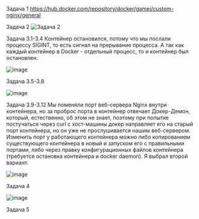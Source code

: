 Задача 1 https://hub.docker.com/repository/docker/gamei/custom-nginx/general

Задача 2
![Задача 2](https://github.com/Gamei666/devops-netology/assets/67197577/d521ee19-f4f1-44a3-b589-9f131f429385)

Задача 3.1-3.4 Контейнер остановился, потому что мы послали процессу SIGINT, то есть сигнал на прерывание процесса. А так как каждый контейнер в Docker - отдельный процесс, то и контейнер был остановлен.

![image](https://github.com/Gamei666/devops-netology/assets/67197577/83c2540a-3d73-43ca-b561-b8d161dcd6fd)

Задача 3.5-3.8

![image](https://github.com/Gamei666/devops-netology/assets/67197577/64656bf4-8b89-4aff-905e-59000c864a12)

Задача 3.9-3.12 Мы поменяли порт веб-сервера Nginx внутри контейнера, но за проброс порта в контейнер отвечает Докер-Демон, который, естественно, об этом не знает, поэтому при попытке постучаться через curl с хост-машины докер направляет его на старый порт контейнера, но он уже не прослушивается нашим веб-сервером. Изменить порт у работающего контейнера можно либо копированием существующего контейнера в новый и запуском его с правильными портами, либо через правку конфигурационных файлов контейнера (требуется остановка контейнера и docker daemon). Я выбрал второй вариант.

![image](https://github.com/Gamei666/devops-netology/assets/67197577/18b2b8b9-282d-4b9d-b03e-7c89612c335e)

Задача 4

![image](https://github.com/Gamei666/devops-netology/assets/67197577/0d7bd30c-e726-4486-b59d-0442dfff553d)

Задача 5


